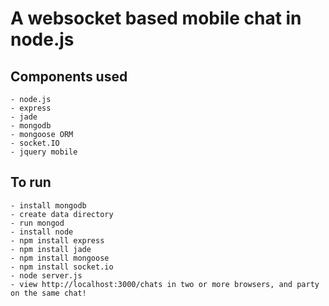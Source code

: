 A websocket based mobile chat in node.js
===

Components used
---
	- node.js
	- express
	- jade
	- mongodb
	- mongoose ORM
	- socket.IO
	- jquery mobile

To run
---
	- install mongodb
	- create data directory
	- run mongod
	- install node
	- npm install express
	- npm install jade
	- npm install mongoose
	- npm install socket.io
	- node server.js
	- view http://localhost:3000/chats in two or more browsers, and party on the same chat!

